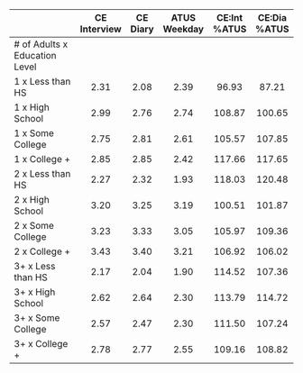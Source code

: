 
|                      | CE<br>Interview |  CE<br>Diary | ATUS<br>Weekday | CE:Int<br>%ATUS | CE:Dia<br>%ATUS |
| -------------------- | :----------: | :----------: | :----------: | :----------: | :----------: |
| # of Adults x Education Level |              |              |              |              |              |
| 1 x Less than HS     |         2.31 |         2.08 |         2.39 |        96.93 |        87.21 |
| 1 x High School      |         2.99 |         2.76 |         2.74 |       108.87 |       100.65 |
| 1 x Some College     |         2.75 |         2.81 |         2.61 |       105.57 |       107.85 |
| 1 x College +        |         2.85 |         2.85 |         2.42 |       117.66 |       117.65 |
| 2 x Less than HS     |         2.27 |         2.32 |         1.93 |       118.03 |       120.48 |
| 2 x High School      |         3.20 |         3.25 |         3.19 |       100.51 |       101.87 |
| 2 x Some College     |         3.23 |         3.33 |         3.05 |       105.97 |       109.36 |
| 2 x College +        |         3.43 |         3.40 |         3.21 |       106.92 |       106.02 |
| 3+ x Less than HS    |         2.17 |         2.04 |         1.90 |       114.52 |       107.36 |
| 3+ x High School     |         2.62 |         2.64 |         2.30 |       113.79 |       114.72 |
| 3+ x Some College    |         2.57 |         2.47 |         2.30 |       111.50 |       107.24 |
| 3+ x College +       |         2.78 |         2.77 |         2.55 |       109.16 |       108.82 |


